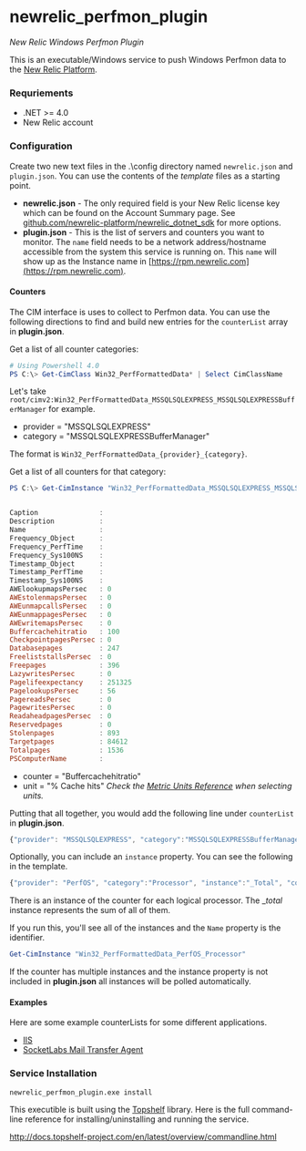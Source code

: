 newrelic_perfmon_plugin
=======================

_New Relic Windows Perfmon Plugin_

This is an executable/Windows service to push Windows Perfmon data to the [New Relic Platform](http://newrelic.com/platform "New Relic Platform"). 

### Requriements

* .NET >= 4.0
* New Relic account

### Configuration

Create two new text files in the .\config directory named `newrelic.json` and `plugin.json`. You can use the contents of the _template_ files as a starting point.

* **newrelic.json** - The only required field is your New Relic license key which can be found on the Account Summary page. See [github.com/newrelic-platform/newrelic_dotnet_sdk](https://github.com/newrelic-platform/newrelic_dotnet_sdk#configuration-options) for more options.
* **plugin.json** - This is the list of servers and counters you want to monitor. The `name` field needs to be a network address/hostname accessible from the system this service is running on. This `name` will show up as the Instance name in [https://rpm.newrelic.com](https://rpm.newrelic.com).

#### Counters
The CIM interface is uses to collect to Perfmon data. You can use the following directions to find and build new entries for the `counterList` array in **plugin.json**.

Get a list of all counter categories:

```powershell
# Using Powershell 4.0
PS C:\> Get-CimClass Win32_PerfFormattedData* | Select CimClassName
```

Let's take `root/cimv2:Win32_PerfFormattedData_MSSQLSQLEXPRESS_MSSQLSQLEXPRESSBufferManager` for example.

* provider = "MSSQLSQLEXPRESS"
* category = "MSSQLSQLEXPRESSBufferManager"

The format is `Win32_PerfFormattedData_{provider}_{category}`.

Get a list of all counters for that category:
 
```powershell
PS C:\> Get-CimInstance "Win32_PerfFormattedData_MSSQLSQLEXPRESS_MSSQLSQLEXPRESSBufferManager"


Caption               :
Description           :
Name                  :
Frequency_Object      :
Frequency_PerfTime    :
Frequency_Sys100NS    :
Timestamp_Object      :
Timestamp_PerfTime    :
Timestamp_Sys100NS    :
AWElookupmapsPersec   : 0
AWEstolenmapsPersec   : 0
AWEunmapcallsPersec   : 0
AWEunmappagesPersec   : 0
AWEwritemapsPersec    : 0
Buffercachehitratio   : 100
CheckpointpagesPersec : 0
Databasepages         : 247
FreeliststallsPersec  : 0
Freepages             : 396
LazywritesPersec      : 0
Pagelifeexpectancy    : 251325
PagelookupsPersec     : 56
PagereadsPersec       : 0
PagewritesPersec      : 0
ReadaheadpagesPersec  : 0
Reservedpages         : 0
Stolenpages           : 893
Targetpages           : 84612
Totalpages            : 1536
PSComputerName        :
```

* counter = "Buffercachehitratio"
* unit = "% Cache hits" _Check the [Metric Units Reference](https://docs.newrelic.com/docs/plugins/plugin-developer-resources/developer-reference/metric-units-reference "Metric Units Reference") when selecting units._

Putting that all together, you would add the following line under `counterList` in **plugin.json**.

```javascript
{"provider": "MSSQLSQLEXPRESS", "category":"MSSQLSQLEXPRESSBufferManager", "counter":"Buffercachehitratio", "unit": "% cache hits"}
```

Optionally, you can include an `instance` property. You can see the following in the template.

```javascript
{"provider": "PerfOS", "category":"Processor", "instance":"_Total", "counter":"PercentProcessorTime", "unit": "% time"}
```
There is an instance of the counter for each logical processor. The __total_ instance represents the sum of all of them. 

If you run this, you'll see all of the instances and the `Name` property is the identifier.
```powershell
Get-CimInstance "Win32_PerfFormattedData_PerfOS_Processor"
```
If the counter has multiple instances and the instance property is not included in **plugin.json** all instances will be polled automatically.

#### Examples

Here are some example counterLists for some different applications.

* [IIS](https://github.com/cdhunt/newrelic_perfmon_plugin/blob/master/newrelic_perfmon_plugin/config/plugin.iis.json "IIS")
* [SocketLabs Mail Transfer Agent](https://github.com/cdhunt/newrelic_perfmon_plugin/blob/master/newrelic_perfmon_plugin/config/plugin.hurricaneserver.json "SocketLabs Hurricane MTA")

### Service Installation

`newrelic_perfmon_plugin.exe install` 

This executible is built using the [Topshelf](http://topshelf-project.com/ "Topshelf") library. Here is the full command-line reference for installing/uninstalling and running the service.

http://docs.topshelf-project.com/en/latest/overview/commandline.html

